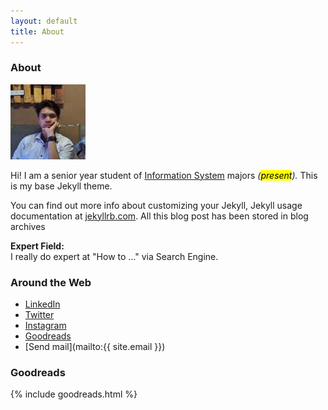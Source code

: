 ```yaml
---
layout: default
title: About
---
```

### About

<img class="profile-picture" src="/assets/img/index.jpeg" alt="author">

Hi! I am a senior year student of <a href="https://fst.uin-suska.ac.id" target="_blank">Information System</a> majors *(<mark>present</mark>).*
This is my base Jekyll theme. 

You can find out more info about customizing your Jekyll, Jekyll usage documentation at [jekyllrb.com](https://jekyllrb.com/). All this blog post has been stored in blog archives <a href="{{ site.url }}/archives/"><i class="fa fa-folder-o"></i></a>

<strong>Expert Field:</strong><br>I really do expert at "How to ..." via Search Engine.


### Around the Web

- <i class="fa fa-linkedin"></i>[ LinkedIn](https://id.linkedin.com/in/imam-s-75522380)
- <i class="fa fa-twitter"></i>[ Twitter](https://twitter.com/__imamm)
- <i class="fa fa-instagram"></i>[ Instagram](https://instagram.com/imamsiswandi)
- <i class="fa fa-google"></i>[ Goodreads](https://www.goodreads.com/user/show/68293724-imam)
- <i class="fa fa-send"></i> [Send mail](mailto:{{ site.email }})

### Goodreads

{% include goodreads.html %}